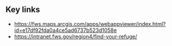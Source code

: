 ## Key links

- https://fws.maps.arcgis.com/apps/webappviewer/index.html?id=e17df92fda0a4ce5ad6737b523d1058e
- https://intranet.fws.gov/region4/find-your-refuge/